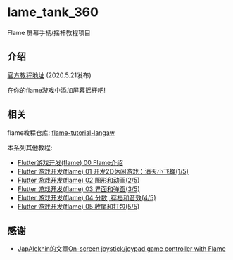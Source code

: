 # lame_tank_360

Flame 屏幕手柄&#x2F;摇杆教程项目

## 介绍

[官方教程地址](https://www.bugcatt.com/archives/1152) (2020.5.21发布)

在你的flame游戏中添加屏幕摇杆吧!

## 相关
flame教程仓库:
[flame-tutorial-langaw](https://github.com/HarrisonQi/flame-tutorial-langaw)

本系列其他教程:
- [Flutter游戏开发(flame) 00 Flame介绍](https://blog.bugcatt.com/archives/279)
- [Flutter 游戏开发(flame) 01 开发2D休闲游戏：消灭小飞蝇(1/5)](https://blog.bugcatt.com/archives/292)
- [Flutter 游戏开发(flame) 02 图形和动画(2/5)](https://blog.bugcatt.com/archives/560)
- [Flutter 游戏开发(flame) 03 界面和弹窗(3/5)](https://blog.bugcatt.com/archives/562)
- [Flutter 游戏开发(flame) 04 分数, 存档和音效(4/5)](https://blog.bugcatt.com/archives/564)
- [Flutter 游戏开发(flame) 05 收尾和打包(5/5)](https://blog.bugcatt.com/archives/731)


## 感谢
- [JapAlekhin](https://jap.alekhin.io/)的文章[On-screen joystick/joypad game controller with Flame](https://jap.alekhin.io/onscreen-joystick-joypad-controller-flame-game)